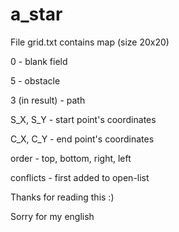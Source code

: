 # a_star

File grid.txt contains map (size 20x20)

0 - blank field

5 - obstacle

3 (in result) - path


S_X, S_Y - start point's coordinates

C_X, C_Y - end point's coordinates


order - top, bottom, right, left

conflicts - first added to open-list


Thanks for reading this :)

Sorry for my english
